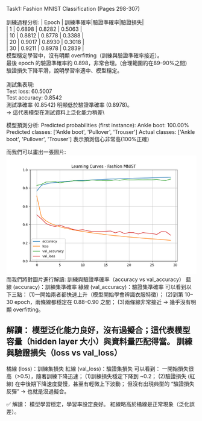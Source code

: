 Task1: Fashion MNIST Classification (Pages 298-307)\
\
訓練過程分析:
| Epoch | 訓練準確率|驗證準確率|驗證損失|\
| 1     | 0.6898 | 0.8282 | 0.5063 |\
| 10    | 0.8812 | 0.8778 | 0.3388 |\
| 20    | 0.9017 | 0.8930 | 0.3018 |\
| 30    | 0.9211 | 0.8978 | 0.2839 |\
模型穩定學習中，沒有明顯 overfitting（訓練與驗證準確率接近）。\
最後 epoch 的驗證準確率約 0.898，非常合理。(合理範圍約在89–90%之間)\
驗證損失下降平滑，說明學習率適中、模型穩定。\
\
測試集表現:\
Test loss: 60.5007\
Test accuracy: 0.8542\
測試準確率 (0.8542) 明顯低於驗證準確率 (0.8978)。\
→ 這代表模型在測試資料上泛化能力稍差\

模型預測分析:
Predicted probabilities (first instance):
  Ankle boot: 100.00%
Predicted classes: ['Ankle boot', 'Pullover', 'Trouser']
Actual classes: ['Ankle boot', 'Pullover', 'Trouser']
表示預測信心非常高(100%正確)

而我們可以畫出一張圖片:
![image](Figure_1.png)
而我們將對圖片進行解讀:
訓練與驗證準確率（accuracy vs val_accuracy）
藍線 (accuracy)：訓練集準確率
綠線 (val_accuracy)：驗證集準確率
可以看到以下三點：
(1)一開始兩者都快速上升（模型開始學會辨識衣服特徵）；
(2)到第 10–30 epoch，兩條線都穩定在 0.88–0.90 之間；
(3)兩條線非常接近 → 幾乎沒有明顯 overfitting。

解讀：
模型泛化能力良好，沒有過擬合；這代表模型容量（hidden layer 大小）與資料量匹配得當。
訓練與驗證損失（loss vs val_loss）
--------------------------------------------------------------------
橘線 (loss)：訓練集損失
紅線 (val_loss)：驗證集損失
可以看到：
一開始損失很高（>0.5），隨著訓練下降迅速；
(1)訓練損失穩定下降到 ~0.2；
(2)驗證損失 (紅線) 在中後期下降速度變慢，甚至有輕微上下波動；
但沒有出現典型的 “驗證損失反彈” → 也就是沒過擬合。

✅ 解讀：
模型學習穩定，學習率設定良好。
紅線略高於橘線是正常現象（泛化誤差）。
